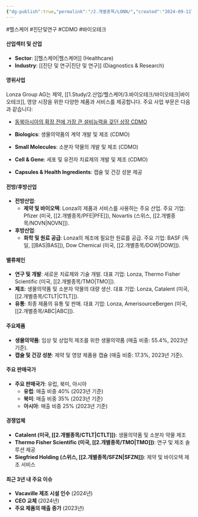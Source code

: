```yaml
---
{"dg-publish":true,"permalink":"/2.개별종목/LONN/","created":"2024-09-11T10:52:56.521+09:00","updated":"2025-07-29T21:37:04.857+09:00"}
---
```


#헬스케어 #진단및연구 #CDMO #바이오테크

#### 산업섹터 및 산업

- **Sector**: [[헬스케어\|헬스케어]] (Healthcare)
- **Industry**: [[진단 및 연구\|진단 및 연구]] (Diagnostics & Research)

#### 영위사업

Lonza Group AG는 제약, [[1.Study/2.산업/헬스케어/3.바이오테크/바이오테크\|바이오테크]], 영양 시장을 위한 다양한 제품과 서비스를 제공합니다. 주요 사업 부문은 다음과 같습니다:
- [동북아시아의 확장 전에 가장 큰 설비능력을 갖던 상장 CDMO](8.28_바이오시밀러와%20cdmo.pdf#page=34&selection=21,0,39,4&color=yellow)

- **Biologics**: 생물의약품의 계약 개발 및 제조 (CDMO)
- **Small Molecules**: 소분자 약물의 개발 및 제조 (CDMO)
- **Cell & Gene**: 세포 및 유전자 치료제의 개발 및 제조 (CDMO)
- **Capsules & Health Ingredients**: 캡슐 및 건강 성분 제공

#### 전방/후방산업

- **전방산업**:
    - **제약 및 바이오텍**: Lonza의 제품과 서비스를 사용하는 주요 산업. 주요 기업: Pfizer (미국, [[2.개별종목/PFE\|PFE]]), Novartis (스위스, [[2.개별종목/NOVN\|NOVN]]).
- **후방산업**:
    - **화학 및 원료 공급**: Lonza의 제조에 필요한 원료를 공급. 주요 기업: BASF (독일, [[BAS\|BAS]]), Dow Chemical (미국, [[2.개별종목/DOW\|DOW]]).

#### 밸류체인

- **연구 및 개발**: 새로운 치료제와 기술 개발. 대표 기업: Lonza, Thermo Fisher Scientific (미국, [[2.개별종목/TMO\|TMO]]).
- **제조**: 생물의약품 및 소분자 약물의 대량 생산. 대표 기업: Lonza, Catalent (미국, [[2.개별종목/CTLT\|CTLT]]).
- **유통**: 최종 제품의 유통 및 판매. 대표 기업: Lonza, AmerisourceBergen (미국, [[2.개별종목/ABC\|ABC]]).

#### 주요제품

- **생물의약품**: 임상 및 상업적 제조를 위한 생물의약품 (매출 비중: 55.4%, 2023년 기준).
- **캡슐 및 건강 성분**: 제약 및 영양 제품용 캡슐 (매출 비중: 17.3%, 2023년 기준).

#### 주요 판매국가

- **주요 판매국가**: 유럽, 북미, 아시아
    - **유럽**: 매출 비중 40% (2023년 기준)
    - **북미**: 매출 비중 35% (2023년 기준)
    - **아시아**: 매출 비중 25% (2023년 기준)

#### 경쟁업체

- **Catalent (미국, [[2.개별종목/CTLT\|CTLT]])**: 생물의약품 및 소분자 약물 제조
- **Thermo Fisher Scientific (미국, [[2.개별종목/TMO\|TMO]])**: 연구 및 제조 솔루션 제공
- **Siegfried Holding (스위스, [[2.개별종목/SFZN\|SFZN]])**: 제약 및 바이오텍 제조 서비스

#### 최근 3년 내 주요 이슈

- **Vacaville 제조 시설 인수** (2024년)
- **CEO 교체** (2024년)
- **주요 제품의 매출 증가** (2023년)